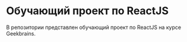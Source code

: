# Обучающий проект по ReactJS
В репозитории представлен обучающий проект по ReactJS на курсе Geekbrains.
